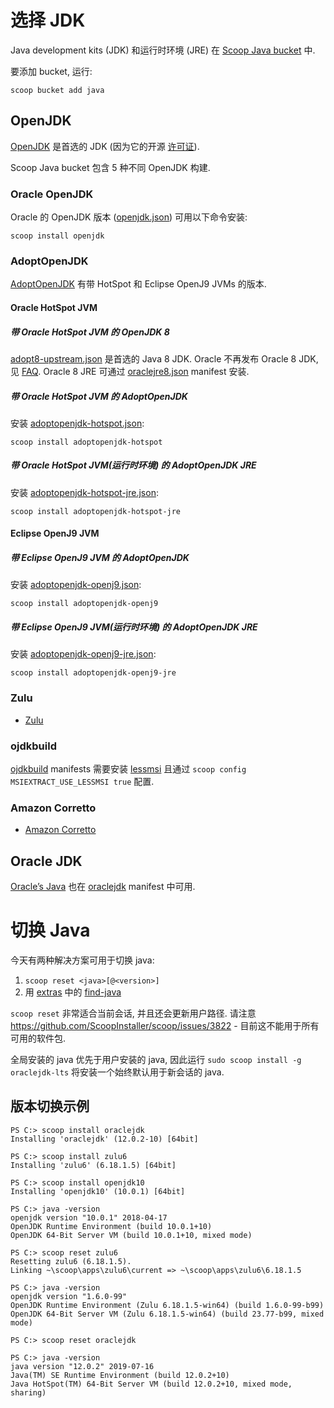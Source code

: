 # 选择 JDK

Java development kits (JDK) 和运行时环境 (JRE) 在 [Scoop Java bucket](https://github.com/scoopinstaller/java) 中.

要添加 bucket, 运行:

```command line
scoop bucket add java
```

## OpenJDK

[OpenJDK](http://openjdk.java.net) 是首选的 JDK (因为它的开源 [许可证](http://openjdk.java.net/legal/gplv2+ce.html)).

Scoop Java bucket 包含 5 种不同 OpenJDK 构建.

### Oracle OpenJDK

Oracle 的 OpenJDK 版本 ([openjdk.json](https://github.com/ScoopInstaller/Java/blob/master/bucket/openjdk.json)) 可用以下命令安装:

```command line
scoop install openjdk
```

### AdoptOpenJDK

[AdoptOpenJDK](https://adoptopenjdk.net) 有带 HotSpot 和 Eclipse OpenJ9 JVMs 的版本.

#### Oracle HotSpot JVM

##### 带 Oracle HotSpot JVM 的 OpenJDK 8 

[adopt8-upstream.json](https://github.com/ScoopInstaller/Java/blob/master/bucket/adopt8-upstream.json) 是首选的 Java 8 JDK. Oracle 不再发布 Oracle 8 JDK, 见 [FAQ](https://www.oracle.com/technetwork/java/javase/overview/oracle-jdk-faqs.html). Oracle 8 JRE 可通过 [oraclejre8.json](https://github.com/ScoopInstaller/Java/blob/master/bucket/oraclejre8.json) manifest 安装.

##### 带 Oracle HotSpot JVM 的 AdoptOpenJDK 

安装 [adoptopenjdk-hotspot.json](https://github.com/ScoopInstaller/Java/blob/master/bucket/adoptopenjdk-hotspot.json):

```command line
scoop install adoptopenjdk-hotspot
```

##### 带 Oracle HotSpot JVM(运行时环境) 的 AdoptOpenJDK JRE

安装 [adoptopenjdk-hotspot-jre.json](https://github.com/ScoopInstaller/Java/blob/master/bucket/adoptopenjdk-hotspot-jre.json):

```command line
scoop install adoptopenjdk-hotspot-jre
```

#### Eclipse OpenJ9 JVM

##### 带 Eclipse OpenJ9 JVM 的 AdoptOpenJDK 

安装 [adoptopenjdk-openj9.json](https://github.com/ScoopInstaller/Java/blob/master/bucket/adoptopenjdk-openj9.json):

```
scoop install adoptopenjdk-openj9
```

##### 带 Eclipse OpenJ9 JVM(运行时环境) 的 AdoptOpenJDK JRE

安装 [adoptopenjdk-openj9-jre.json](https://github.com/ScoopInstaller/Java/blob/master/bucket/adoptopenjdk-openj9-jre.json):

```
scoop install adoptopenjdk-openj9-jre
```


### Zulu

- [Zulu](https://www.azul.com/products/zulu-and-zulu-enterprise)


### ojdkbuild

[ojdkbuild](https://github.com/ojdkbuild/ojdkbuild) manifests 需要安装 [lessmsi](https://github.com/ScoopInstaller/Main/blob/master/bucket/lessmsi.json) 且通过 `scoop config MSIEXTRACT_USE_LESSMSI true` 配置.

### Amazon Corretto

- [Amazon Corretto](https://aws.amazon.com/corretto)


## Oracle JDK

[Oracle’s Java](https://www.oracle.com/technetwork/java/index.html) 也在 [oraclejdk](https://github.com/ScoopInstaller/Java/blob/master/bucket/oraclejdk.json) manifest 中可用.


# 切换 Java

今天有两种解决方案可用于切换 java:

1. `scoop reset <java>[@<version>]`
2. 用 [extras](https://github.com/ScoopInstaller/scoop-extras) 中的 [find-java](https://github.com/ScoopInstaller/scoop-extras/blob/master/bucket/find-java.json)

`scoop reset` 非常适合当前会话, 并且还会更新用户路径. 请注意 https://github.com/ScoopInstaller/scoop/issues/3822 - 目前这不能用于所有可用的软件包.

全局安装的 java 优先于用户安装的 java, 因此运行 `sudo scoop install -g oraclejdk-lts` 将安装一个始终默认用于新会话的 java.

## 版本切换示例

```command line
PS C:> scoop install oraclejdk
Installing 'oraclejdk' (12.0.2-10) [64bit]

PS C:> scoop install zulu6
Installing 'zulu6' (6.18.1.5) [64bit]

PS C:> scoop install openjdk10
Installing 'openjdk10' (10.0.1) [64bit]

PS C:> java -version
openjdk version "10.0.1" 2018-04-17
OpenJDK Runtime Environment (build 10.0.1+10)
OpenJDK 64-Bit Server VM (build 10.0.1+10, mixed mode)

PS C:> scoop reset zulu6
Resetting zulu6 (6.18.1.5).
Linking ~\scoop\apps\zulu6\current => ~\scoop\apps\zulu6\6.18.1.5

PS C:> java -version
openjdk version "1.6.0-99"
OpenJDK Runtime Environment (Zulu 6.18.1.5-win64) (build 1.6.0-99-b99)
OpenJDK 64-Bit Server VM (Zulu 6.18.1.5-win64) (build 23.77-b99, mixed mode)

PS C:> scoop reset oraclejdk

PS C:> java -version
java version "12.0.2" 2019-07-16
Java(TM) SE Runtime Environment (build 12.0.2+10)
Java HotSpot(TM) 64-Bit Server VM (build 12.0.2+10, mixed mode, sharing)
```
